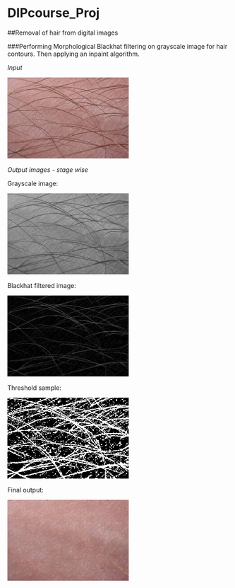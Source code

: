# DIPcourse_Proj
##Removal of hair from digital images

###Performing Morphological Blackhat filtering on grayscale image for hair contours. Then applying an inpaint algorithm.

_Input_

![Image_supplied_as_input](https://github.com/rkat7/DIPcourse_Proj/blob/master/input_hair.png)


_Output images - stage wise_

Grayscale image:

![GrayScale](https://github.com/rkat7/DIPcourse_Proj/blob/master/OutputImages/grayScale_sample1.jpg)

Blackhat filtered image:

![blackHat](https://github.com/rkat7/DIPcourse_Proj/blob/master/OutputImages/blackhat_sample1.jpg)

Threshold sample:

![thresholded](https://github.com/rkat7/DIPcourse_Proj/blob/master/OutputImages/thresholded_sample1.jpg)

Final output:

![Inpainted](https://github.com/rkat7/DIPcourse_Proj/blob/master/OutputImages/InPainted_sample1.jpg)
